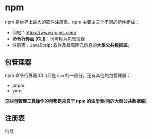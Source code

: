 # npm

npm 是世界上最大的软件注册表。npm 主要由三个不同的组件组成：

- 网站：https://www.npmjs.com/
- **命令行界面 (CLI)**：也可称为包管理器
- 注册表：JavaScript 软件及其周围元信息的**大型公共数据库。**

## 包管理器

npm 命令行界面(CLI)只是 `npm` 的一部分，还有其他的包管理器：

- pnpm
- yarn

**这些包管理工具操作的包都是来自于 npm 的注册表(包的大型公共数据库)**

## 注册表

待续

